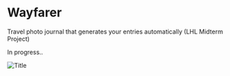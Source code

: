 # Wayfarer
Travel photo journal that generates your entries automatically (LHL Midterm Project)

In progress..

![Title]() 

